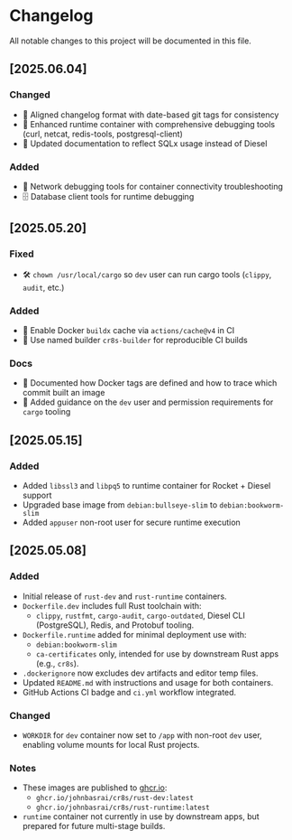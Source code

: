 # Changelog

All notable changes to this project will be documented in this file.

## [2025.06.04]

### Changed
- 📝 Aligned changelog format with date-based git tags for consistency
- 🐳 Enhanced runtime container with comprehensive debugging tools (curl, netcat, redis-tools, postgresql-client)
- 📄 Updated documentation to reflect SQLx usage instead of Diesel

### Added
- 🔧 Network debugging tools for container connectivity troubleshooting
- 🗄️ Database client tools for runtime debugging

## [2025.05.20]

### Fixed
- 🛠️ `chown /usr/local/cargo` so `dev` user can run cargo tools (`clippy`, `audit`, etc.)

### Added
- 🐳 Enable Docker `buildx` cache via `actions/cache@v4` in CI
- 🧱 Use named builder `cr8s-builder` for reproducible CI builds

### Docs
- 🧾 Documented how Docker tags are defined and how to trace which commit built an image
- 🔐 Added guidance on the `dev` user and permission requirements for `cargo` tooling

## [2025.05.15]

### Added
- Added `libssl3` and `libpq5` to runtime container for Rocket + Diesel support
- Upgraded base image from `debian:bullseye-slim` to `debian:bookworm-slim`
- Added `appuser` non-root user for secure runtime execution

## [2025.05.08]

### Added
- Initial release of `rust-dev` and `rust-runtime` containers.
- `Dockerfile.dev` includes full Rust toolchain with:
  - `clippy`, `rustfmt`, `cargo-audit`, `cargo-outdated`, Diesel CLI (PostgreSQL), Redis, and Protobuf tooling.
- `Dockerfile.runtime` added for minimal deployment use with:
  - `debian:bookworm-slim`
  - `ca-certificates` only, intended for use by downstream Rust apps (e.g., `cr8s`).
- `.dockerignore` now excludes dev artifacts and editor temp files.
- Updated `README.md` with instructions and usage for both containers.
- GitHub Actions CI badge and `ci.yml` workflow integrated.

### Changed
- `WORKDIR` for `dev` container now set to `/app` with non-root `dev` user, enabling volume mounts for local Rust projects.

### Notes
- These images are published to [ghcr.io](https://ghcr.io/johnbasrai):
  - `ghcr.io/johnbasrai/cr8s/rust-dev:latest`
  - `ghcr.io/johnbasrai/cr8s/rust-runtime:latest`
- `runtime` container not currently in use by downstream apps, but prepared for future multi-stage builds.
